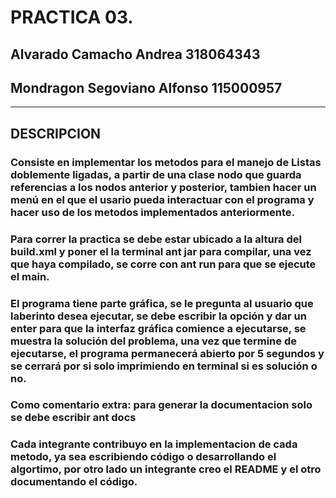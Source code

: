 # PRACTICA 03. 
## Alvarado Camacho Andrea			318064343
## Mondragon Segoviano Alfonso		115000957

- - - -

## DESCRIPCION
### Consiste en implementar los metodos para el manejo de Listas doblemente ligadas, a partir de una clase nodo que guarda referencias a los nodos anterior y posterior, tambien hacer un menú en el que el usario pueda interactuar con el programa y hacer uso de los metodos implementados anteriormente.
### Para correr la practica se debe estar ubicado a la altura del build.xml y poner el la terminal ant jar para compilar, una vez que haya compilado, se corre con ant run para que se ejecute el main.
### El programa tiene parte gráfica, se le pregunta al usuario que laberinto desea ejecutar, se debe escribir la opción y dar un enter para que la interfaz gráfica comience a ejecutarse, se muestra la solución del problema, una vez que termine de ejecutarse, el programa permanecerá abierto por 5 segundos y se cerrará por si solo imprimiendo en terminal si es solución o no.
### Como comentario extra: para generar la documentacion solo se debe escribir ant docs
### Cada integrante contribuyo en la implementacion de cada metodo, ya sea escribiendo código o desarrollando el algortimo, por otro lado un integrante creo el README y el otro documentando el código.